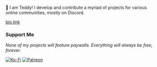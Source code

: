 :wave: I am Teddy! I develop and contribute a myriad of projects for various online communities, mostly on Discord.

[bio.link](https://teddydev.bio.link/)

### Support Me
_None of my projects will feature paywalls. Everything will always be free, forever._  

[![Ko-Fi](https://img.shields.io/badge/Ko--fi-F16061?style=for-the-badge&logo=ko-fi&logoColor=white)](https://ko-fi.com/teddy)
[![Patreon](https://img.shields.io/badge/Patreon-F96854?style=for-the-badge&logo=patreon&logoColor=white)](https://www.patreon.com/teddydev)
<!---
https://img.shields.io/badge/Teddy%230001-%237289DA.svg?style=for-the-badge&logo=discord&logoColor=white
teddy-dev/teddy-dev is a ✨ special ✨ repository because its `README.md` (this file) appears on your GitHub profile.
You can click the Preview link to take a look at your changes.
--->
